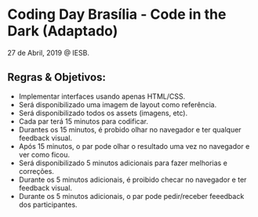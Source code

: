 # Coding Day Brasília - Code in the Dark (Adaptado)
27 de Abril, 2019 @ IESB.

## Regras & Objetivos:
- Implementar interfaces usando apenas HTML/CSS.
- Será disponibilizado uma imagem de layout como referência.
- Será disponibilizado todos os assets (imagens, etc).
- Cada par terá 15 minutos para codificar.
- Durantes os 15 minutos, é probido olhar no navegador e ter qualquer feedback visual.
- Após 15 minutos, o par pode olhar o resultado uma vez no navegador e ver como ficou.
- Será disponibilizado 5 minutos adicionais para fazer melhorias e correções.
- Durante os 5 minutos adicionais, é proibido checar no navegador e ter feedback visual.
- Durante os 5 minutos adicionais, o par pode pedir/receber feeedback dos participantes.
